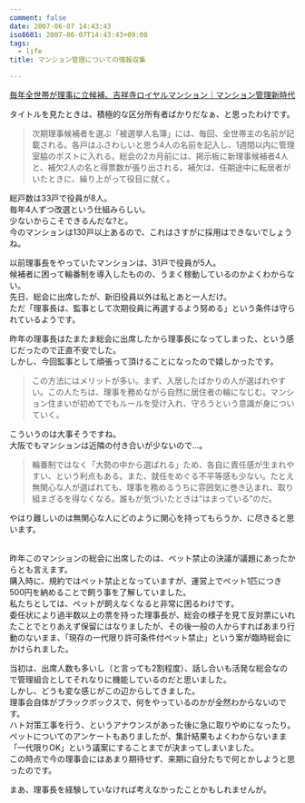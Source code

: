 ```yaml
---
comment: false
date: 2007-06-07 14:43:43
iso8601: 2007-06-07T14:43:43+09:00
tags:
  - life
title: マンション管理についての情報収集

---
```


<div class="entry-body">
  <p><a href="http://kenplatz.nikkeibp.co.jp/article/mansion/20070412/506642/">毎年全世帯が理事に立候補、吉祥寺ロイヤルマンション｜マンション管理新時代</a></p>

  <p>タイトルを見たときは、積極的な区分所有者ばかりだなぁ、と思ったわけです。</p>

  <blockquote>次期理事候補者を選ぶ「被選挙人名簿」には、毎回、全世帯主の名前が記載される。各戸はふさわしいと思う4人の名前を記入し、1週間以内に管理室脇のポストに入れる。総会の2カ月前には、掲示板に新理事候補者4人と、補欠2人の名と得票数が張り出される。補欠は、任期途中に転居者がいたときに、繰り上がって役目に就く。</blockquote>

  <p>総戸数は33戸で役員が8人。<br />
    毎年4人ずつ改選という仕組みらしい。<br />
    少ないからこそできるんだな?と。<br />
    今のマンションは130戸以上あるので、これはさすがに採用はできないでしょうね。</p>

  <p>以前理事長をやっていたマンションは、31戸で役員が5人。<br />
    候補者に困って輪番制を導入したものの、うまく稼動しているのかよくわからない。<br />
    先日、総会に出席したが、新旧役員以外は私とあと一人だけ。<br />
    ただ「理事長は、監事として次期役員に再選するよう努める」という条件は守られているようです。</p>

  <p>昨年の理事長はたまたま総会に出席したから理事長になってしまった、という感じだったので正直不安でした。<br />
    しかし、今回監事として頑張って頂けることになったので嬉しかったです。<br /></p>

  <blockquote>この方法にはメリットが多い。まず、入居したばかりの人が選ばれやすい。この人たちは、理事を務めながら自然に居住者の輪になじむ。マンション住まいが初めてでもルールを受け入れ、守ろうという意識が身についていく。</blockquote>

  <p>こういうのは大事そうですね。<br />
    大阪でもマンションは近隣の付き合いが少ないので…。</p>

  <blockquote>輪番制ではなく「大勢の中から選ばれる」ため、各自に責任感が生まれやすい、という利点もある。また、就任をめぐる不平等感も少ない。たとえ無関心な人が選ばれても、理事を務めるうちに雰囲気に巻き込まれ、取り組まざるを得なくなる。誰もが気づいたときは“はまっている”のだ。</blockquote>

  <p>やはり難しいのは無関心な人にどのように関心を持ってもらうか、に尽きると思います。</p>

  <p><br />
    昨年このマンションの総会に出席したのは、ペット禁止の決議が議題にあったからとも言えます。<br />
    購入時に、規約ではペット禁止となっていますが、運営上でペット1匹につき500円を納めることで飼う事を了解していました。<br />
    私たちとしては、ペットが飼えなくなると非常に困るわけです。<br />
    委任状により過半数以上の票を持った理事長が、総会の様子を見て反対票にいれたことでとりあえず保留にはなりましたが、その後一般の人からすればあまり行動のないまま、「現存の一代限り許可条件付ペット禁止」という案が臨時総会にかけられました。</p>

  <p>当初は、出席人数も多いし（と言っても2割程度）、話し合いも活発な総会なので管理組合としてそれなりに機能しているのだと思いました。<br />
    しかし、どうも変な感じがこの辺からしてきました。<br />
    理事会自体がブラックボックスで、何をやっているのかが全然わからないのです。<br />
    ハト対策工事を行う、というアナウンスがあった後に急に取りやめになったり。<br />
    ペットについてのアンケートもありましたが、集計結果もよくわからないまま「一代限りOK」という議案にすることまでが決まってしまいました。<br />
    この時点で今の理事会にはあまり期待せず、来期に自分たちで何とかしようと思ったのです。</p>

  <p>まあ、理事長を経験していなければ考えなかったことかもしれませんが。<br /></p>
</div>
